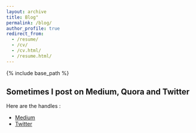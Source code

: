 ```yaml
---
layout: archive
title: Blog"
permalink: /blog/
author_profile: true
redirect_from:
  - /resume/
  - /cv/
  - /cv.html/
  - /resume.html/
---
```


{% include base_path %}


## Sometimes I post on Medium, Quora and Twitter

Here are the handles : 

* [Medium](https://medium.com/@viriyalachaitanya)
* [Twitter](https://twitter.com/realchaitu)
